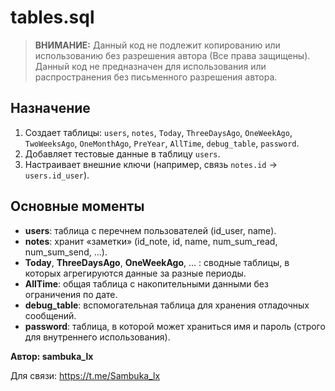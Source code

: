 # tables.sql

> **ВНИМАНИЕ:** Данный код не подлежит копированию или использованию без разрешения автора (Все права защищены).
> Данный код не предназначен для использования или распространения без письменного разрешения автора.

## Назначение

1. Создает таблицы: `users`, `notes`, `Today`, `ThreeDaysAgo`, `OneWeekAgo`, `TwoWeeksAgo`, `OneMonthAgo`, `PreYear`, `AllTime`, `debug_table`, `password`.
2. Добавляет тестовые данные в таблицу `users`.
3. Настраивает внешние ключи (например, связь `notes.id` → `users.id_user`).

## Основные моменты

- **users**: таблица с перечнем пользователей (id_user, name).
- **notes**: хранит «заметки» (id_note, id, name, num_sum_read, num_sum_send, …).
- **Today**, **ThreeDaysAgo**, **OneWeekAgo**, … : сводные таблицы, в которых агрегируются данные за разные периоды.
- **AllTime**: общая таблица с накопительными данными без ограничения по дате.
- **debug_table**: вспомогательная таблица для хранения отладочных сообщений.
- **password**: таблица, в которой может храниться имя и пароль (строго для внутреннего использования).

**Автор: sambuka_lx**

Для связи: https://t.me/Sambuka_lx
